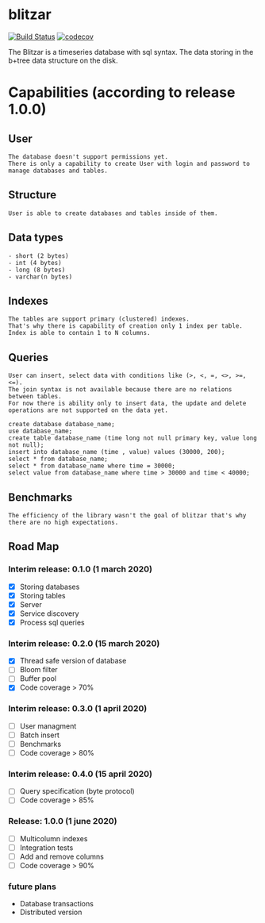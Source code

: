 # blitzar
[![Build Status](https://travis-ci.org/toxa108/blitzar.svg?branch=master)](https://travis-ci.org/toxa108/blitzar)
[![codecov](https://codecov.io/gh/toxa108/blitzar/branch/master/graph/badge.svg)](https://codecov.io/gh/toxa108/blitzar)

The Blitzar is a timeseries database with sql syntax. 
The data storing in the b+tree data structure on the disk. 

Capabilities (according to release 1.0.0)
======

User
------
```
The database doesn't support permissions yet.
There is only a capability to create User with login and password to manage databases and tables. 
```

Structure
------
```
User is able to create databases and tables inside of them.
```

Data types
------
```
- short (2 bytes)
- int (4 bytes)
- long (8 bytes)
- varchar(n bytes)
```

Indexes
------
```
The tables are support primary (clustered) indexes. 
That's why there is capability of creation only 1 index per table. Index is able to contain 1 to N columns. 
```

Queries
------
```
User can insert, select data with conditions like (>, <, =, <>, >=, <=). 
The join syntax is not available because there are no relations between tables. 
For now there is ability only to insert data, the update and delete operations are not supported on the data yet.

create database database_name;
use database_name;
create table database_name (time long not null primary key, value long not null);
insert into database_name (time , value) values (30000, 200);
select * from database_name;
select * from database_name where time = 30000;
select value from database_name where time > 30000 and time < 40000;
```

Benchmarks
------
```
The efficiency of the library wasn't the goal of blitzar that's why there are no high expectations.
``` 

## Road Map

### Interim release: 0.1.0 (1 march 2020)
- [x]  Storing databases
- [x]  Storing tables
- [x]  Server
- [x]  Service discovery
- [x]  Process sql queries

### Interim release: 0.2.0 (15 march 2020)
- [x]  Thread safe version of database
- [ ]  Bloom filter
- [ ]  Buffer pool
- [x]  Code coverage > 70% 

### Interim release: 0.3.0 (1 april 2020)
- [ ]  User managment
- [ ]  Batch insert
- [ ]  Benchmarks
- [ ]  Code coverage > 80% 

### Interim release: 0.4.0 (15 april 2020)
- [ ]  Query specification (byte protocol)
- [ ]  Code coverage > 85% 

### Release: 1.0.0  (1 june 2020)
- [ ]  Multicolumn indexes
- [ ]  Integration tests
- [ ]  Add and remove columns
- [ ]  Code coverage > 90%

### future plans
- Database transactions
- Distributed version

